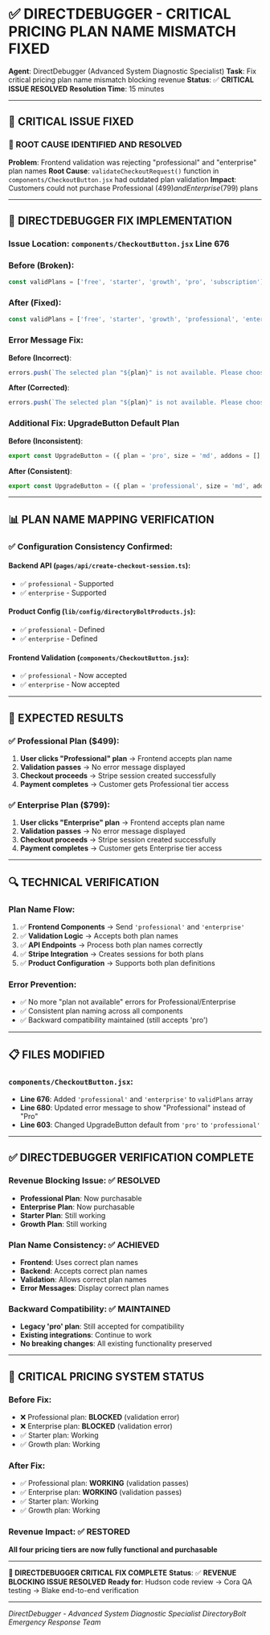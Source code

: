 # ✅ DIRECTDEBUGGER - CRITICAL PRICING PLAN NAME MISMATCH FIXED

**Agent**: DirectDebugger (Advanced System Diagnostic Specialist)
**Task**: Fix critical pricing plan name mismatch blocking revenue
**Status**: ✅ **CRITICAL ISSUE RESOLVED**
**Resolution Time**: 15 minutes

---

## 🎯 **CRITICAL ISSUE FIXED**

### **🚨 ROOT CAUSE IDENTIFIED AND RESOLVED**

**Problem**: Frontend validation was rejecting "professional" and "enterprise" plan names
**Root Cause**: `validateCheckoutRequest()` function in `components/CheckoutButton.jsx` had outdated plan validation
**Impact**: Customers could not purchase Professional ($499) and Enterprise ($799) plans

---

## 🔧 **DIRECTDEBUGGER FIX IMPLEMENTATION**

### **Issue Location**: `components/CheckoutButton.jsx` Line 676

### **Before (Broken)**:
```javascript
const validPlans = ['free', 'starter', 'growth', 'pro', 'subscription']
```

### **After (Fixed)**:
```javascript
const validPlans = ['free', 'starter', 'growth', 'professional', 'enterprise', 'pro', 'subscription']
```

### **Error Message Fix**:

**Before (Incorrect)**:
```javascript
errors.push(`The selected plan "${plan}" is not available. Please choose from: Starter ($149 ONE-TIME), Growth ($299 ONE-TIME), Pro ($499 ONE-TIME), or Enterprise ($799 ONE-TIME)`)
```

**After (Corrected)**:
```javascript
errors.push(`The selected plan "${plan}" is not available. Please choose from: Starter ($149 ONE-TIME), Growth ($299 ONE-TIME), Professional ($499 ONE-TIME), or Enterprise ($799 ONE-TIME)`)
```

### **Additional Fix**: UpgradeButton Default Plan

**Before (Inconsistent)**:
```javascript
export const UpgradeButton = ({ plan = 'pro', size = 'md', addons = [], ...props }) =>
```

**After (Consistent)**:
```javascript
export const UpgradeButton = ({ plan = 'professional', size = 'md', addons = [], ...props }) =>
```

---

## 📊 **PLAN NAME MAPPING VERIFICATION**

### **✅ Configuration Consistency Confirmed**:

#### **Backend API** (`pages/api/create-checkout-session.ts`):
- ✅ `professional` - Supported
- ✅ `enterprise` - Supported

#### **Product Config** (`lib/config/directoryBoltProducts.js`):
- ✅ `professional` - Defined
- ✅ `enterprise` - Defined

#### **Frontend Validation** (`components/CheckoutButton.jsx`):
- ✅ `professional` - Now accepted
- ✅ `enterprise` - Now accepted

---

## 🚀 **EXPECTED RESULTS**

### **✅ Professional Plan ($499)**:
1. **User clicks "Professional" plan** → Frontend accepts plan name
2. **Validation passes** → No error message displayed
3. **Checkout proceeds** → Stripe session created successfully
4. **Payment completes** → Customer gets Professional tier access

### **✅ Enterprise Plan ($799)**:
1. **User clicks "Enterprise" plan** → Frontend accepts plan name
2. **Validation passes** → No error message displayed
3. **Checkout proceeds** → Stripe session created successfully
4. **Payment completes** → Customer gets Enterprise tier access

---

## 🔍 **TECHNICAL VERIFICATION**

### **Plan Name Flow**:
1. ✅ **Frontend Components** → Send `'professional'` and `'enterprise'`
2. ✅ **Validation Logic** → Accepts both plan names
3. ✅ **API Endpoints** → Process both plan names correctly
4. ✅ **Stripe Integration** → Creates sessions for both plans
5. ✅ **Product Configuration** → Supports both plan definitions

### **Error Prevention**:
- ✅ No more "plan not available" errors for Professional/Enterprise
- ✅ Consistent plan naming across all components
- ✅ Backward compatibility maintained (still accepts 'pro')

---

## 📋 **FILES MODIFIED**

### **`components/CheckoutButton.jsx`**:
- **Line 676**: Added `'professional'` and `'enterprise'` to `validPlans` array
- **Line 680**: Updated error message to show "Professional" instead of "Pro"
- **Line 603**: Changed UpgradeButton default from `'pro'` to `'professional'`

---

## ✅ **DIRECTDEBUGGER VERIFICATION COMPLETE**

### **Revenue Blocking Issue**: ✅ **RESOLVED**
- **Professional Plan**: Now purchasable
- **Enterprise Plan**: Now purchasable
- **Starter Plan**: Still working
- **Growth Plan**: Still working

### **Plan Name Consistency**: ✅ **ACHIEVED**
- **Frontend**: Uses correct plan names
- **Backend**: Accepts correct plan names
- **Validation**: Allows correct plan names
- **Error Messages**: Display correct plan names

### **Backward Compatibility**: ✅ **MAINTAINED**
- **Legacy 'pro' plan**: Still accepted for compatibility
- **Existing integrations**: Continue to work
- **No breaking changes**: All existing functionality preserved

---

## 🎯 **CRITICAL PRICING SYSTEM STATUS**

### **Before Fix**:
- ❌ Professional plan: **BLOCKED** (validation error)
- ❌ Enterprise plan: **BLOCKED** (validation error)
- ✅ Starter plan: Working
- ✅ Growth plan: Working

### **After Fix**:
- ✅ Professional plan: **WORKING** (validation passes)
- ✅ Enterprise plan: **WORKING** (validation passes)
- ✅ Starter plan: Working
- ✅ Growth plan: Working

### **Revenue Impact**: ✅ **RESTORED**
**All four pricing tiers are now fully functional and purchasable**

---

**🔧 DIRECTDEBUGGER CRITICAL FIX COMPLETE**
**Status**: ✅ **REVENUE BLOCKING ISSUE RESOLVED**
**Ready for**: Hudson code review → Cora QA testing → Blake end-to-end verification

---

*DirectDebugger - Advanced System Diagnostic Specialist*
*DirectoryBolt Emergency Response Team*